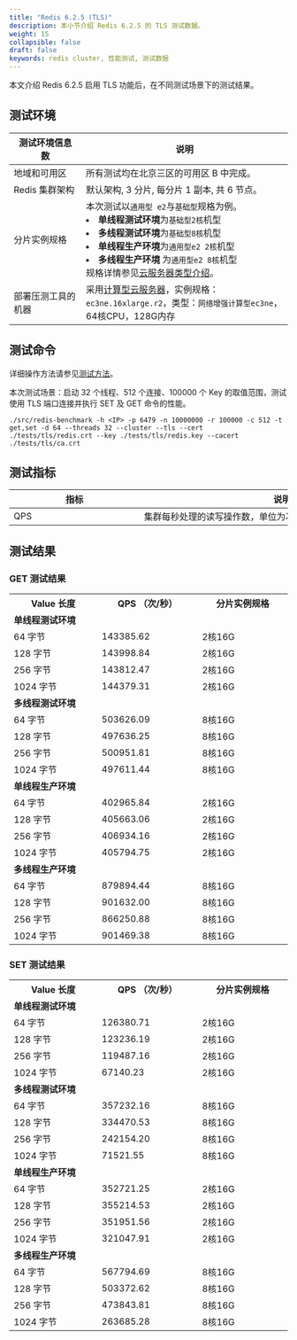 ```yaml
---
title: "Redis 6.2.5 (TLS)"
description: 本小节介绍 Redis 6.2.5 的 TLS 测试数据。 
weight: 15
collapsible: false
draft: false
keywords: redis cluster, 性能测试, 测试数据
---
```


本文介绍 Redis 6.2.5 启用 TLS 功能后，在不同测试场景下的测试结果。

## 测试环境

| <span style="display:inline-block;width:100px">测试环境信息数</span> | 说明                                                         |
| ------------------------------------------------------------ | ------------------------------------------------------------ |
| 地域和可用区                                                 | 所有测试均在北京三区的可用区 B 中完成。                      |
| Redis 集群架构                                               | 默认架构, 3 分片, 每分片 1 副本, 共 6 节点。                 |
| 分片实例规格                                                 | 本次测试以`通用型 e2`与`基础型`规格为例。<br/> <li>**单线程测试环境**为`基础型2核`机型</li><li>**多线程测试环境**为`基础型8核`机型</li>  <li> **单线程生产环境**为`通用型e2 2核`机型</li>  <li> **多线程生产环境** 为`通用型e2 8核`机型</li> 规格详情参见[云服务器类型介绍](/compute/vm/intro/instance/)。 |
| 部署压测工具的机器                                           | 采用[计算型云服务器](/compute/vm/intro/enterprise/#网络增强计算型-ec3ne)，实例规格： `ec3ne.16xlarge.r2`，类型：`网络增强计算型ec3ne`，64核CPU，128G内存 |



## 测试命令

详细操作方法请参见[测试方法](../../test_method/)。

本次测试场景：启动 32 个线程、512 个连接、100000 个 Key 的取值范围，测试使用 TLS 端口连接并执行 SET 及 GET 命令的性能。

```
./src/redis-benchmark -h <IP> -p 6479 -n 10000000 -r 100000 -c 512 -t get,set -d 64 --threads 32 --cluster --tls --cert ./tests/tls/redis.crt --key ./tests/tls/redis.key --cacert ./tests/tls/ca.crt
```

## 测试指标

| <span style="display:inline-block;width:220px">指标</span> | <span style="display:inline-block;width:500px">说明</span> |
| ---------------------------------------------------------- | ---------------------------------------------------------- |
| QPS                                                        | 集群每秒处理的读写操作数，单位为次/秒。                    |

## 测试结果

### GET 测试结果

<table>
    <tr><th style="width: 250px">Value 长度</th><th style="width:250px">QPS （次/秒）</th><th style="width: 270px">分片实例规格</th></tr>
    <tr><td colspan="3"><b>单线程测试环境</b></td></tr>
    <tr><td>64 字节</td><td>143385.62</td><td>2核16G</td></tr>
    <tr><td>128 字节</td><td>143998.84</td><td>2核16G</td></tr>
    <tr><td>256 字节</td><td>143812.47</td><td>2核16G</td></tr>
    <tr><td>1024 字节</td><td>144379.31</td><td>2核16G</td></tr>
    <tr><td colspan="3"><b>多线程测试环境</b></td></tr>
    <tr><td>64 字节</td><td>503626.09</td><td>8核16G</td></tr>
    <tr><td>128 字节</td><td>497636.25</td><td>8核16G</td></tr>
    <tr><td>256 字节</td><td>500951.81</td><td>8核16G</td></tr>
    <tr><td>1024 字节</td><td>497611.44</td><td>8核16G</td></tr>
    <tr><td colspan="3"><b>单线程生产环境</b></td></tr>
    <tr><td>64 字节</td><td>402965.84</td><td>2核16G</td></tr>
    <tr><td>128 字节</td><td>405663.06</td><td>2核16G</td></tr>
    <tr><td>256 字节</td><td>406934.16</td><td>2核16G</td></tr>
    <tr><td>1024 字节</td><td>405794.75</td><td>2核16G</td></tr>
    <tr><td colspan="3"><b>多线程生产环境</b></td></tr>
    <tr><td>64 字节</td><td>879894.44</td><td>8核16G</td></tr>
    <tr><td>128 字节</td><td>901632.00</td><td>8核16G</td></tr>
    <tr><td>256 字节</td><td>866250.88</td><td>8核16G</td></tr>
    <tr><td>1024 字节</td><td>901469.38</td><td>8核16G</td></tr>
</table>

### SET 测试结果

<table>
    <tr><th style="width: 250px">Value 长度</th><th style="width:250px">QPS （次/秒）</th><th style="width: 270px">分片实例规格</th></tr>
    <tr><td colspan="3"><b>单线程测试环境</b></td></tr>
    <tr><td>64 字节</td><td>126380.71</td><td>2核16G</td></tr>
    <tr><td>128 字节</td><td>123236.19</td><td>2核16G</td></tr>
    <tr><td>256 字节</td><td>119487.16</td><td>2核16G</td></tr>
    <tr><td>1024 字节</td><td>67140.23</td><td>2核16G</td></tr>
    <tr><td colspan="3"><b>多线程测试环境</b></td></tr>
    <tr><td>64 字节</td><td>357232.16</td><td>8核16G</td></tr>
    <tr><td>128 字节</td><td>334470.53</td><td>8核16G</td></tr>
    <tr><td>256 字节</td><td>242154.20</td><td>8核16G</td></tr>
    <tr><td>1024 字节</td><td>71521.55</td><td>8核16G</td></tr>
    <tr><td colspan="3"><b>单线程生产环境</b></td></tr>
    <tr><td>64 字节</td><td>352721.25</td><td>2核16G</td></tr>
    <tr><td>128 字节</td><td>355214.53</td><td>2核16G</td></tr>
    <tr><td>256 字节</td><td>351951.56</td><td>2核16G</td></tr>
    <tr><td>1024 字节</td><td>321047.91</td><td>2核16G</td></tr>
    <tr><td colspan="3"><b>多线程生产环境</b></td></tr>
    <tr><td>64 字节</td><td>567794.69</td><td>8核16G</td></tr>
    <tr><td>128 字节</td><td>503372.62</td><td>8核16G</td></tr>
    <tr><td>256 字节</td><td>473843.81</td><td>8核16G</td></tr>
    <tr><td>1024 字节</td><td>263685.28</td><td>8核16G</td></tr>
</table>
